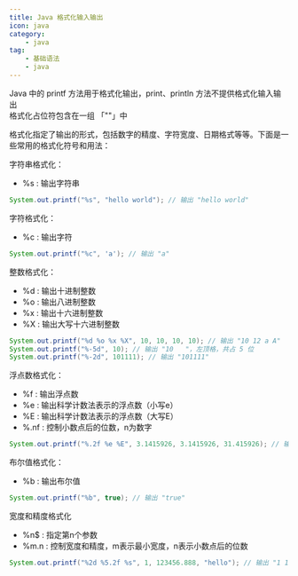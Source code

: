 ```yaml
---
title: Java 格式化输入输出
icon: java
category: 
    - java
tag: 
    - 基础语法
    - java
---
```

Java 中的 printf 方法用于格式化输出，print、println 方法不提供格式化输入输出  
格式化占位符包含在一组 「""」中

格式化指定了输出的形式，包括数字的精度、字符宽度、日期格式等等。下面是一些常用的格式化符号和用法：

字符串格式化：
- %s : 输出字符串
```java
System.out.printf("%s", "hello world"); // 输出 "hello world"
```

字符格式化：
- %c : 输出字符
```java
System.out.printf("%c", 'a'); // 输出 "a"
```

整数格式化：
- %d : 输出十进制整数  
- %o : 输出八进制整数
- %x : 输出十六进制整数
- %X : 输出大写十六进制整数
  
```java
System.out.printf("%d %o %x %X", 10, 10, 10, 10); // 输出 "10 12 a A"
System.out.printf("%-5d", 10); // 输出 "10   "，左顶格，共占 5 位
System.out.printf("%-2d", 101111); // 输出 "101111"


```

浮点数格式化：
- %f : 输出浮点数
- %e : 输出科学计数法表示的浮点数（小写e）
- %E : 输出科学计数法表示的浮点数（大写E）
- %.nf : 控制小数点后的位数，n为数字

```java
System.out.printf("%.2f %e %E", 3.1415926, 3.1415926, 31.415926); // 输出 "3.14 3.141593e+00 3.141593E+01"
```

布尔值格式化：
- %b : 输出布尔值
```java
System.out.printf("%b", true); // 输出 "true"
```
宽度和精度格式化

- %n$ : 指定第n个参数
- %m.n : 控制宽度和精度，m表示最小宽度，n表示小数点后的位数

```java
System.out.printf("%2d %5.2f %s", 1, 123456.888, "hello"); // 输出 "1 123456.89 hello"
```
